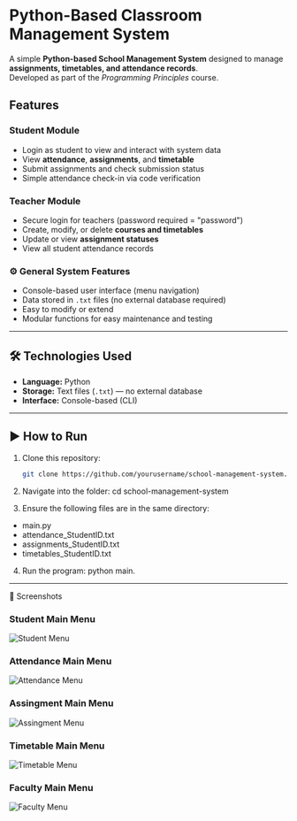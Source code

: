 # Python-Based Classroom Management System
A simple **Python-based School Management System** designed to manage **assignments, timetables, and attendance records**.  
Developed as part of the *Programming Principles* course.

## Features
### Student Module
- Login as student to view and interact with system data
- View **attendance**, **assignments**, and **timetable**
- Submit assignments and check submission status
- Simple attendance check-in via code verification

### Teacher Module
- Secure login for teachers (password required = "password")
- Create, modify, or delete **courses and timetables**
- Update or view **assignment statuses**
- View all student attendance records

### ⚙️ General System Features
- Console-based user interface (menu navigation)
- Data stored in `.txt` files (no external database required)  
- Easy to modify or extend
- Modular functions for easy maintenance and testing

---

## 🛠️ Technologies Used
- **Language:** Python  
- **Storage:** Text files (`.txt`) — no external database
- **Interface:** Console-based (CLI)  

---

## ▶️ How to Run
1. Clone this repository:
   ```bash
   git clone https://github.com/yourusername/school-management-system.git

2. Navigate into the folder:
   cd school-management-system

3. Ensure the following files are in the same directory:
  - main.py
  - attendance_StudentID.txt
  - assignments_StudentID.txt
  - timetables_StudentID.txt

4. Run the program:
  python main.
  
___


📸 Screenshots
### Student Main Menu
![Student Menu](images/student_img.png)

### Attendance Main Menu
![Attendance Menu](images/attendance_img.png)

### Assingment Main Menu
![Assingment Menu](images/assingment_img.png)

### Timetable Main Menu
![Timetable Menu](images/timetable_img.png)

### Faculty Main Menu
![Faculty Menu](images/faculty_img.png)


